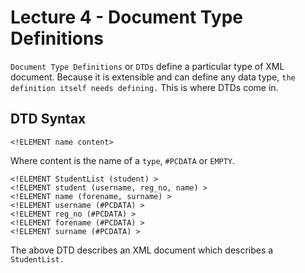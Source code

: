 Lecture 4 - Document Type Definitions
==

`Document Type Definitions` or `DTDs` define a particular type of XML document. Because it is extensible and can define any data type, `the definition itself needs defining.` This is where DTDs come in.

DTD Syntax
--
    <!ELEMENT name content>

Where content is the name of a `type`, `#PCDATA` or `EMPTY`.

    <!ELEMENT StudentList (student) > 
    <!ELEMENT student (username, reg_no, name) > 
    <!ELEMENT name (forename, surname) > 
    <!ELEMENT username (#PCDATA) > 
    <!ELEMENT reg_no (#PCDATA) > 
    <!ELEMENT forename (#PCDATA) > 
    <!ELEMENT surname (#PCDATA) > 

The above DTD describes an XML document which describes a `StudentList.`